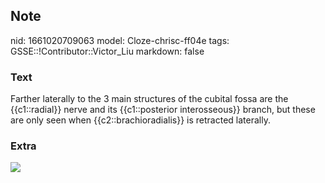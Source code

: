 ## Note
nid: 1661020709063
model: Cloze-chrisc-ff04e
tags: GSSE::!Contributor::Victor_Liu
markdown: false

### Text
Farther laterally to the 3 main structures of the cubital fossa are the {{c1::radial}} nerve and its {{c1::posterior interosseous}} branch, but these are only seen when {{c2::brachioradialis}} is retracted laterally.

### Extra
<img src="1df4e1a5d79ffaf980a80ba64dc824_gallery.jpeg">
